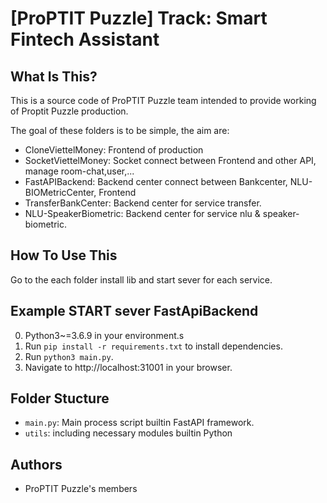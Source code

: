 # [ProPTIT Puzzle] Track: Smart Fintech Assistant 

What Is This?
-------------
This is a source code of ProPTIT Puzzle team intended to provide working of Proptit Puzzle production.

The goal of these folders is to be simple, the aim are:

- CloneViettelMoney: Frontend of production 
- SocketViettelMoney: Socket connect between Frontend and other API, manage room-chat,user,...
- FastAPIBackend: Backend center connect between Bankcenter, NLU-BIOMetricCenter, Frontend
- TransferBankCenter: Backend center for service transfer.
- NLU-SpeakerBiometric: Backend center for service nlu & speaker-biometric.

How To Use This
---------------

Go to the each folder install lib and start sever for each service.

## Example START sever FastApiBackend 
0. Python3~=3.6.9 in your environment.s
1. Run `pip install -r requirements.txt` to install dependencies.
2. Run `python3 main.py`.
3. Navigate to http://localhost:31001 in your browser.

Folder Stucture
---------------
- `main.py`: Main process script builtin FastAPI framework.
- `utils`: including necessary modules builtin Python  

## Authors
- ProPTIT Puzzle's members
